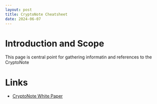 ```yaml
---
layout: post
title: CryptoNote Cheatsheet
date: 2024-06-07
---
```


# Introduction and Scope

This page is central point for gathering informatin and references to the CryptoNote  

# Links

* [CryptoNote White Paper]("/assets/pdf/crypto_note_2013_v2.0.pdf")
